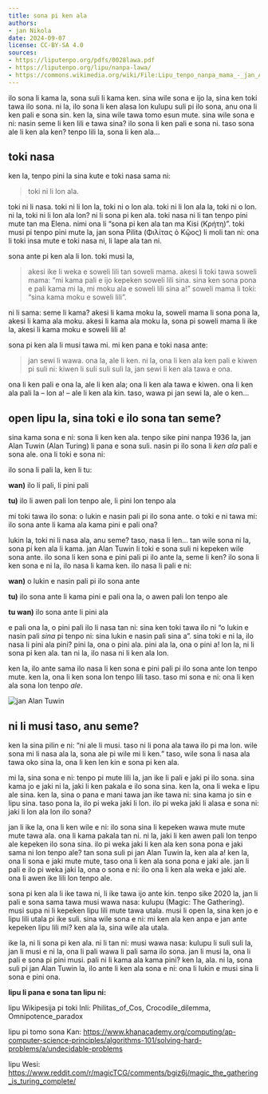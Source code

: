 ```yaml
---
title: sona pi ken ala
authors:
- jan Nikola
date: 2024-09-07
license: CC-BY-SA 4.0
sources:
- https://liputenpo.org/pdfs/0028lawa.pdf
- https://liputenpo.org/lipu/nanpa-lawa/
- https://commons.wikimedia.org/wiki/File:Lipu_tenpo_nanpa_mama_-_jan_Alan_Tuwin.png
---
```


ilo sona li kama la, sona suli li kama ken. sina wile sona e ijo la, sina ken toki tawa ilo sona. ni la, ilo sona li ken alasa lon kulupu suli pi ilo sona, anu ona li ken pali e sona sin. ken la, sina wile tawa tomo esun mute. sina wile sona e ni: nasin seme li ken lili e tawa sina? ilo sona li ken pali e sona ni. taso sona ale li ken ala ken? tenpo lili la, sona li ken ala…

## toki nasa

ken la, tenpo pini la sina kute e toki nasa sama ni:

> toki ni li lon ala.

toki ni li nasa. toki ni li lon la, toki ni o lon ala. toki ni li lon ala la, toki ni o lon. ni la, toki ni li lon ala lon? ni li sona pi ken ala. toki nasa ni li tan tenpo pini mute tan ma Elena. nimi ona li “sona pi ken ala tan ma Kisi (Κρήτη)”. toki musi pi tenpo pini mute la, jan sona Pilita (Φιλίτας ὁ Κῷος) li moli tan ni: ona li toki insa mute e toki nasa ni, li lape ala tan ni.

sona ante pi ken ala li lon. toki musi la,

> akesi ike li weka e soweli lili tan soweli mama. akesi li toki tawa soweli mama: “mi kama pali e ijo kepeken soweli lili sina. sina ken sona pona e pali kama mi la, mi moku ala e soweli lili sina a!” soweli mama li toki: “sina kama moku e soweli lili”.

ni li sama: seme li kama? akesi li kama moku la, soweli mama li sona pona la, akesi li kama ala moku. akesi li kama ala moku la, sona pi soweli mama li ike la, akesi li kama moku e soweli lili a!

sona pi ken ala li musi tawa mi. mi ken pana e toki nasa ante:

> jan sewi li wawa. ona la, ale li ken. ni la, ona li ken ala ken pali e kiwen pi suli ni: kiwen li suli suli suli la, jan sewi li ken ala tawa e ona.

ona li ken pali e ona la, ale li ken ala; ona li ken ala tawa e kiwen. ona li ken ala pali la – lon a! – ale li ken ala kin. taso, wawa pi jan sewi la, ale o ken…

## open lipu la, sina toki e ilo sona tan seme?

sina kama sona e ni: sona li ken ken ala. tenpo sike pini nanpa 1936 la, jan Alan Tuwin (Alan Turing) li pana e sona suli. nasin pi ilo sona li *ken ala* pali e sona ale. ona li toki e sona ni:

ilo sona li pali la, ken li tu:

**wan)** ilo li pali, li pini pali

**tu)** ilo li awen pali lon tenpo ale, li pini lon tenpo ala

mi toki tawa ilo sona: o lukin e nasin pali pi ilo sona ante. o toki e ni tawa mi: ilo sona ante li kama ala kama pini e pali ona?

lukin la, toki ni li nasa ala, anu seme? taso, nasa li len… tan wile sona ni la, sona pi ken ala li kama. jan Alan Tuwin li toki e sona suli ni kepeken wile sona ante. ilo sona li ken sona e pini pali pi ilo ante la, seme li ken? ilo sona li ken sona e ni la, ilo nasa li kama ken. ilo nasa li pali e ni:

**wan)** o lukin e nasin pali pi ilo sona ante

**tu)** ilo sona ante li kama pini e pali ona la, o awen pali lon tenpo ale

**tu wan)** ilo sona ante li pini ala

e pali ona la, o pini pali ilo li nasa tan ni: sina ken toki tawa ilo ni “o lukin e nasin pali *sina* pi tenpo ni: sina lukin e nasin pali sina a”. sina toki e ni la, ilo nasa li pini ala pini? pini la, ona o pini ala. pini ala la, ona o pini a! lon la, ni li sona pi ken ala. tan ni la, ilo nasa ni li ken ala lon.

ken la, ilo ante sama ilo nasa li ken sona e pini pali pi ilo sona ante lon tenpo mute. ken la, ona li ken sona lon tenpo lili taso. taso mi sona e ni: ona li ken ala sona lon tenpo *ale*.

![jan Alan Tuwin](https://upload.wikimedia.org/wikipedia/commons/1/14/Lipu_tenpo_nanpa_mama_-_jan_Alan_Tuwin.png)

## ni li musi taso, anu seme?

ken la sina pilin e ni: “ni ale li musi. taso ni li pona ala tawa ilo pi ma lon. wile sona mi li nasa ala la, sona ale pi wile mi li ken.” taso, wile sona li nasa ala tawa oko sina la, ona li ken len kin e sona pi ken ala.

mi la, sina sona e ni: tenpo pi mute lili la, jan ike li pali e jaki pi ilo sona. sina kama jo e jaki ni la, jaki li ken pakala e ilo sona sina. ken la, ona li weka e lipu ale sina. ken la, sina o pana e mani tawa jan ike tawa ni: sina kama jo sin e lipu sina. taso pona la, ilo pi weka jaki li lon. ilo pi weka jaki li alasa e sona ni: jaki li lon ala lon ilo sona?

jan li ike la, ona li ken wile e ni: ilo sona sina li kepeken wawa mute mute mute tawa ala. ona li kama pakala tan ni. ni la, jaki li ken awen pali lon tenpo ale kepeken ilo sona sina. ilo pi weka jaki li ken ala ken sona pona e jaki sama ni lon tenpo ale? tan sona suli pi jan Alan Tuwin la, ken ala a! ken la, ona li sona e jaki mute mute, taso ona li ken ala sona pona e jaki ale. jan li pali e ilo pi weka jaki la, ona o sona e ni: ilo ona li ken ala weka e jaki ale. ona li awen ike lili lon tenpo ale.

sona pi ken ala li ike tawa ni, li ike tawa ijo ante kin. tenpo sike 2020 la, jan li pali e sona sama tawa musi wawa nasa: kulupu (Magic: The Gathering). musi supa ni li kepeken lipu lili mute tawa utala. musi li open la, sina ken jo e lipu lili utala pi ike suli. sina wile sona e ni: mi ken ala ken anpa e jan ante kepeken lipu lili mi? ken ala la, sina wile ala utala.

ike la, ni li sona pi ken ala. ni li tan ni: musi wawa nasa: kulupu li suli suli la, jan li musi e ni la, ona li pali wawa li pali sama ilo sona. jan li musi la, ona li pali e sona pi pini musi. pali ni li kama ala kama pini? ken la, ala. ni la, sona suli pi jan Alan Tuwin la, ilo ante li ken ala sona e ni: ona li lukin e musi sina li sona e pini ona.

**lipu li pana e sona tan lipu ni:**

lipu Wikipesija pi toki Inli: Philitas_of_Cos, Crocodile_dilemma, Omnipotence_paradox

lipu pi tomo sona Kan: https://www.khanacademy.org/computing/ap-computer-science-principles/algorithms-101/solving-hard-problems/a/undecidable-problems

lipu Wesi: https://www.reddit.com/r/magicTCG/comments/bgiz6j/magic_the_gathering_is_turing_complete/
